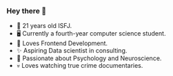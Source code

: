 ### Hey there 👋 

- 🥰 21 years old ISFJ.
- 🖥️ Currently a fourth-year computer science student.
- 🖤 Loves Frontend Development.
- ✨ Aspiring Data scientist in consulting.
- 🧠 Passionate about Psychology and Neuroscience.
- 💀 Loves watching true crime documentaries.